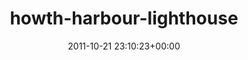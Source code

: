 ---
title:		"howth-harbour-lighthouse"
type:		"photos"
mediatype:		"upload"
description:		"TBC"
date:		"2011-10-21 23:10:23+00:00"
album:		"landscapes"
filename:		"howth-harbour-lighthouse.md"
series:		""
cl_public_id:		"landscapes/howth-harbour-lighthouse"
cl_version:		1497004697
format:		"tiff"
bytes:		2624984
width:		2174
height:		1440
colours:
- "#151515"
- "#828282"
exposure_mode:		"Manual"
program:		"Manual"
aperture:		"7.1"
focal_length:		"12.0 mm"
iso:		"100"
shutter_speed:		"113"
metering:		"Spot"
flash:		"Off, Did not fire"
white_balance:		"Custom"
colour_temp:		"2500"
has_crop:		"false"
orientation:		"Horizontal (normal)"
camera_model:		"NIKON D7000"
lens_info:		"11-16mm f/2.8"
artist:		"Matt Finucane"
x_resolution:		"300"
y_resolution:		"300"
---